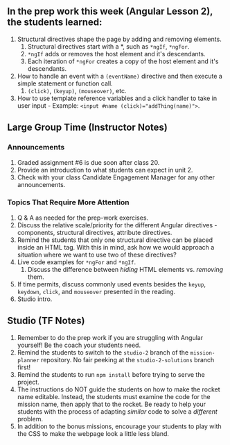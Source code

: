 ## In the prep work this week (Angular Lesson 2), the students learned:

1. Structural directives shape the page by adding and removing elements.
    1. Structural directives start with a *, such as ``*ngIf``, ``*ngFor``.
    1. ``*ngIf`` adds or removes the host element and it's descendants.
    1. Each iteration of ``*ngFor`` creates a copy of the host element and it's descendants.
1. How to handle an event with a ``(eventName)`` directive and then execute a simple statement or function call.
    1. ``(click)``, ``(keyup)``, ``(mouseover)``, etc.
1. How to use template reference variables and a click handler to take in user input - Example: ``<input #name (click)="addThing(name)">``.

## Large Group Time (Instructor Notes)

### Announcements

1. Graded assignment #6 is due soon after class 20.
1. Provide an introduction to what students can expect in unit 2.
1. Check with your class Candidate Engagement Manager for any other announcements.

### Topics That Require More Attention

1. Q & A as needed for the prep-work exercises.
1. Discuss the relative scale/priority for the different Angular directives - components, structural directives, attribute directives.
1. Remind the students that only one structural directive can be placed inside an HTML tag. With this in mind, ask how we would approach a situation where we want to use two of these directives?
1. Live code examples for ``*ngFor`` and ``*ngIf``.
    1. Discuss the difference between *hiding* HTML elements vs. *removing* them.
1. If time permits, discuss commonly used events besides the ``keyup``, ``keydown``, ``click``, and ``mouseover`` presented in the reading.
1. Studio intro.

## Studio (TF Notes)

1. Remember to do the prep work if you are struggling with Angular yourself! Be the coach your students need.
1. Remind the students to switch to the ``studio-2`` branch of the ``mission-planner`` repository. No fair peeking at the ``studio-2-solutions`` branch first!
1. Remind the students to run ``npm install`` before trying to serve the project.
1. The instructions do NOT guide the students on how to make the rocket name editable. Instead, the students must examine the code for the mission name, then apply that to the rocket. Be ready to help your students with the process of adapting *similar* code to solve a *different* problem.
1. In addition to the bonus missions, encourage your students to play with the CSS to make the webpage look a little less bland.
